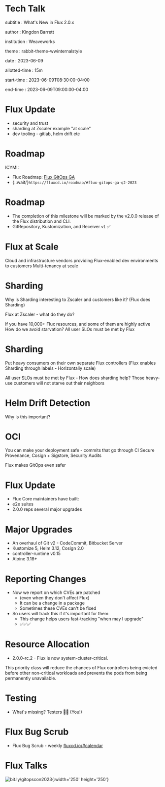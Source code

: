# Tech Talk

subtitle
:   What's New in Flux 2.0.x

author
:   Kingdon Barrett

institution
:   Weaveworks

theme
:   rabbit-theme-wwinternalstyle

date
:   2023-06-09

allotted-time
:   15m

start-time
:   2023-06-09T08:30:00-04:00

end-time
:   2023-06-09T09:00:00-04:00

# Flux Update

* security and trust
* sharding at Zscaler example "at scale"
* dev tooling - gitlab, helm drift etc

# Roadmap

ICYMI:

* Flux Roadmap: [Flux GitOps GA](https://fluxcd.io/roadmap/#flux-gitops-ga-q2-2023)
* {::wait/}`https://fluxcd.io/roadmap/#flux-gitops-ga-q2-2023`

# Roadmap

* The completion of this milestone will be marked by the v2.0.0 release of the Flux distribution and CLI.
* GitRepository, Kustomization, and Receiver `v1` ✅

# Flux at Scale

Cloud and infrastructure vendors providing Flux-enabled dev environments to customers
Multi-tenancy at scale

# Sharding

Why is Sharding interesting to Zscaler and customers like it?
(Flux does Sharding)

Flux at Zscaler - what do they do?

If you have 10,000+ Flux resources, and some of them are highly active
How do we avoid starvation? All user SLOs must be met by Flux

# Sharding

Put heavy consumers on their own separate Flux controllers
(Flux enables Sharding through labels - Horizontally scale)

All user SLOs must be met by Flux - How does sharding help?
Those heavy-use customers will not starve out their neighbors

# Helm Drift Detection

Why is this important? 

# OCI

You can make your deployment safe - commits that go through CI
Secure Provenance, Cosign + Sigstore, Security Audits

Flux makes GitOps even safer

# Flux Update

* Flux Core maintainers have built:
* e2e suites
* 2.0.0 reps several major upgrades

# Major Upgrades

* An overhaul of Git v2 - CodeCommit, Bitbucket Server
* Kustomize 5, Helm 3.12, Cosign 2.0
* controller-runtime v0.15
* Alpine 3.18+

# Reporting Changes

* Now we report on which CVEs are patched
  * (even when they don't affect Flux)
  * It can be a change in a package
  * Sometimes these CVEs can't be fixed
* So users will track this if it's important for them
  * This change helps users fast-tracking "when may I upgrade"
  * ✅✅✅

# Resource Allocation

* 2.0.0-rc.2 - Flux is now system-cluster-critical.

This priority class will reduce the chances of Flux controllers being evicted
before other non-critical workloads and prevents the pods from being
permanently unavailable.

# Testing

* What's missing?
  Testers 🫵🙋 (You!)

# Flux Bug Scrub

* Flux Bug Scrub - weekly
  [fluxcd.io/#calendar][]

[fluxcd.io/#calendar]: https://fluxcd.io/#calendar

# Flux Talks

![](images/fluxqr.jpeg "bit.ly/gitopscon2023"){:width='250' height='250'}

[kingdonb/eks-cluster]: https://github.com/kingdonb/eks-cluster
[kingdonb/taking-bartholo]: https://github.com/kingdonb/taking-bartholo
[kingdonb/stats-tracker-ghcr]: https://github.com/kingdonb/stats-tracker-ghcr
[tobiaskuntzsch/kubernetes-operator]: https://gitlab.com/tobiaskuntzsch/kubernetes-operator
[ManageIQ/kubeclient]: https://github.com/ManageIQ/kubeclient
[kingdonb/cdcongitopscon2023-slides]: https://github.com/kingdonb/cdcongitopscon2023-slides
